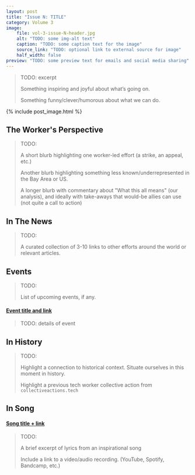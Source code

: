 ```yaml
---
layout: post
title: "Issue N: TITLE"
category: Volume 3
image:
    file: vol-3-issue-N-header.jpg
    alt: "TODO: some img-alt text"
    caption: "TODO: some caption text for the image"
    source_link: "TODO: optional link to external source for image"
    half_width: false
preview: "TODO: some preview text for emails and social media sharing"
---
```


> TODO: excerpt
>
> Something inspiring and joyful about what’s going on.
>
> Something funny/clever/humorous about what we can do.

<!--excerpt-->

{% include post_image.html %}

## The Worker's Perspective

> TODO:
>
> A short blurb highlighting one worker-led effort (a strike, an appeal, etc.)
>
> Another blurb highlighting something less known/underrepresented in the Bay Area or US.
>
> A longer blurb with commentary about "What this all means" (our analysis),
> and ideally with take-aways that would-be allies can use (not quite a call to action)

## In The News

> TODO:
>
> A curated collection of 3-10 links to other efforts around the world or relevant articles.

## Events

> TODO:
>
> List of upcoming events, if any.

#### [Event title and link]()

> TODO: details of event

## In History

> TODO:
>
> Highlight a connection to historical context. Situate ourselves in this moment in history.
>
> Highlight a previous tech worker collective action from `collectiveactions.tech`

## In Song

#### [Song title + link]()

> TODO:
>
> A brief excerpt of lyrics from an inspirational song
>
> Include a link to a video/audio recording. (YouTube, Spotify, Bandcamp, etc.)
